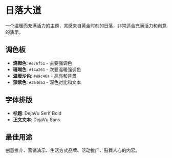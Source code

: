 # 日落大道

一个温暖而充满活力的主题，灵感来自黄金时刻的日落，非常适合充满活力和创意的演示。

## 调色板

- **烧橙色**: `#e76f51` - 主要强调色
- **珊瑚色**: `#f4a261` - 次要温暖强调色
- **温暖沙色**: `#e9c46a` - 高亮和背景
- **深紫色**: `#264653` - 深色对比和文本

## 字体排版

- **标题**: DejaVu Serif Bold
- **正文文本**: DejaVu Sans

## 最佳用途

创意推介、营销演示、生活方式品牌、活动推广、鼓舞人心的内容。